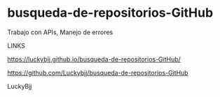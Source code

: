 # busqueda-de-repositorios-GitHub
Trabajo con APIs, Manejo de errores

LINKS

https://luckybjj.github.io/busqueda-de-repositorios-GitHub/

https://github.com/Luckybjj/busqueda-de-repositorios-GitHub

LuckyBjj

